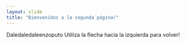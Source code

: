 ```yaml
---
layout: slide
title: "Bienvenidos a la segunda página!"
---
```

Daledaledaleenzoputo
Utiliza la flecha hacia la izquierda para volver!
